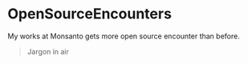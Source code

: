 # OpenSourceEncounters

My works at Monsanto gets more open source encounter than before.

> Jargon in air

